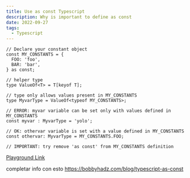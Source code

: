 ```yaml
---
title: Use as const Typescript
description: Why is important to define as const
date: 2022-09-27
tags:
  - Typescript
---
```


```tsx
// Declare your constant object
const MY_CONSTANTS = {
  FOO: 'foo',
  BAR: 'bar',
} as const;

// helper type
type ValueOf<T> = T[keyof T];

// type only allows values present in MY_CONSTANTS
type MyvarType = ValueOf<typeof MY_CONSTANTS>;

// ERROR: myvar variable can be set only with values defined in MY_CONSTANTS
const myvar : MyvarType = 'yolo';

// OK: othervar variable is set with a value defined in MY_CONSTANTS
const othervar: MyvarType = MY_CONSTANTS.FOO;

// IMPORTANT: try remove 'as const' from MY_CONSTANTS definition
```

[Playground Link](https://www.typescriptlang.org/play?noImplicitAny=false#code/PTAEBEFMGMBsEMBOlQE8D2BXRproHYDOALvPsaOgEYBWMxAUHkRQLICaA+gMIDyAcgGUAKgEF+wwaAC8oAN4NQoAGK9eALlAByAGbp0WgDSLQAIVEAlTVqpIjDAL6h4hXARIBuBgxCgAFpCwAA6QOMSoIQzhIaAAavCwmJC8OgA8wgB8MqDCANoA1pAYOjkAul4+YNEoBLCozrCw6ADurgBuCUmuQciEkOSgAJb4oBw8AiLiklERKKyoHYjCs9nxiclp1eglY3xCYhKCGRW+AKIWFrxWoAC2C0igi4PwVLAo0GSgVCh9FLX1zUGxD8j06kFcABNIDphpAIUMRrsJgdpswSLd7jhNPNFssYrItBgmloTmBeABpTToYGhRagxDPV4oQauX6gQHA5yg9agKEw-BwhGjLh7SaHJjuP40xCLbGYvEoWRI-ZTQQAOlUvFJoAAkqwAApXFGaYiIerIG7oNooLQuNwsLSgHSIdA3YXjFWHXnQ4ZAwYEIA)


completar info con esto 
https://bobbyhadz.com/blog/typescript-as-const